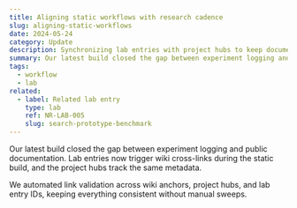 ```yaml
---
title: Aligning static workflows with research cadence
slug: aligning-static-workflows
date: 2024-05-24
category: Update
description: Synchronizing lab entries with project hubs to keep documentation aligned.
summary: Our latest build closed the gap between experiment logging and public documentation.
tags:
  - workflow
  - lab
related:
  - label: Related lab entry
    type: lab
    ref: NR-LAB-005
    slug: search-prototype-benchmark
---
```

Our latest build closed the gap between experiment logging and public documentation. Lab entries now trigger wiki cross-links during the static build, and the project hubs track the same metadata.

We automated link validation across wiki anchors, project hubs, and lab entry IDs, keeping everything consistent without manual sweeps.
